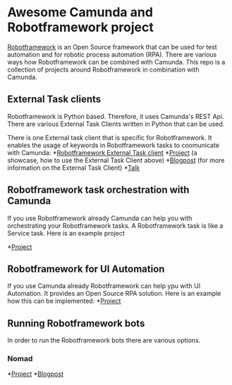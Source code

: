 # Awesome Camunda and Robotframework project
[Robotframework](https://robotframework.org/) is an Open Source framework that can be used for test automation and for robotic process automation (RPA). There are various ways how Robotframework can be combined with Camunda. This repo is a collection of projects around Robotframework in combination with Camunda. 

## External Task clients
Robotframework is Python based. Therefore, it uses Camunda's REST Api. There are various External Task Clients written in Python that can be used. 

There is one External task client that is specific for Robotframework. It enables the usage of keywords in Robotframework tasks to coomunicate with Camunda: 
 *[Robotframework External Task client](https://github.com/MarketSquare/robotframework-camunda)
 *[Project](https://gitlab.com/noordsestern/camunda-invade-example) (a showcase, how to use the External Task Client above)
 *[Blogpost](https://www.postadress-techblog.de/post/camunda-robot-framework) (for more information on the External Task Client)
 *[Talk](https://robocon.io/#robotframework-camunda-library:-orchestrating-robotic-tasks-with-camunda)


## Robotframework task orchestration with Camunda
If you use Robotframework already Camunda can help you with orchestrating your Robotframework tasks. A Robotframework task is like a Service task.  Here is an example project

 *[Project](https://github.com/TheProjectAurora/camunda-robotframework-demo/)
 
 
## Robotframework for UI Automation
If you use Camunda already Robotframework can help ypu with UI Automation. It provides an Open Source RPA solution. Here is an example how this can be implemented:
 *[Project](https://gitlab.com/atsoukka/robot-rpa-playground/)
 
## Running Robotframework bots
In order to run the Robotframework bots there are various options.

### Nomad
*[Project](https://gitlab.com/vasara-bpm/camunda-nomad-client/)
*[Blogpost](https://datakurre.pandala.org/2021/04/camunda-nomad-robotframework-rpa/)


